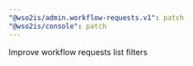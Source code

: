 ```yaml
---
"@wso2is/admin.workflow-requests.v1": patch
"@wso2is/console": patch
---
```


Improve workflow requests list filters

